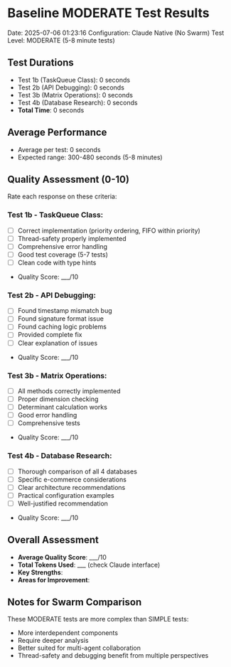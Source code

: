 # Baseline MODERATE Test Results
Date: 2025-07-06 01:23:16
Configuration: Claude Native (No Swarm)
Test Level: MODERATE (5-8 minute tests)

## Test Durations
- Test 1b (TaskQueue Class): 0 seconds
- Test 2b (API Debugging): 0 seconds
- Test 3b (Matrix Operations): 0 seconds
- Test 4b (Database Research): 0 seconds
- **Total Time**: 0 seconds

## Average Performance
- Average per test: 0 seconds
- Expected range: 300-480 seconds (5-8 minutes)

## Quality Assessment (0-10)
Rate each response on these criteria:

### Test 1b - TaskQueue Class:
- [ ] Correct implementation (priority ordering, FIFO within priority)
- [ ] Thread-safety properly implemented
- [ ] Comprehensive error handling
- [ ] Good test coverage (5-7 tests)
- [ ] Clean code with type hints
- Quality Score: ___/10

### Test 2b - API Debugging:
- [ ] Found timestamp mismatch bug
- [ ] Found signature format issue
- [ ] Found caching logic problems
- [ ] Provided complete fix
- [ ] Clear explanation of issues
- Quality Score: ___/10

### Test 3b - Matrix Operations:
- [ ] All methods correctly implemented
- [ ] Proper dimension checking
- [ ] Determinant calculation works
- [ ] Good error handling
- [ ] Comprehensive tests
- Quality Score: ___/10

### Test 4b - Database Research:
- [ ] Thorough comparison of all 4 databases
- [ ] Specific e-commerce considerations
- [ ] Clear architecture recommendations
- [ ] Practical configuration examples
- [ ] Well-justified recommendation
- Quality Score: ___/10

## Overall Assessment
- **Average Quality Score**: ___/10
- **Total Tokens Used**: ___ (check Claude interface)
- **Key Strengths**: 
- **Areas for Improvement**: 

## Notes for Swarm Comparison
These MODERATE tests are more complex than SIMPLE tests:
- More interdependent components
- Require deeper analysis
- Better suited for multi-agent collaboration
- Thread-safety and debugging benefit from multiple perspectives
